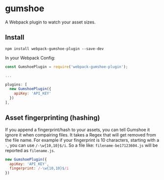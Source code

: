 # gumshoe
A Webpack plugin to watch your asset sizes.

## Install
`npm install webpack-gumshoe-plugin --save-dev`

In your Webpack Config:
```javascript
const GumshoePlugin = require('webpack-gumshoe-plugin');

...

plugins: [
  new GumshoePlugin({
    apiKey: 'API_KEY'
  })
],
```

## Asset fingerprinting (hashing)
If you append a fingerprint/hash to your assets, you can tell
Gumshoe it ignore it when compairing files. It takes a Regex
that will get removed from the file name. For example if your
fingerprint is 10 characters, starting with a `-`, you can use
`/-\w{10,10}$/i`. So a file like: `filename-be17123604.js` will
be reported as `filename.js`.

```javascript
new GumshoePlugin({
  apiKey: 'API_KEY',
  fingerprint: /-\w{10,10}$/i
})
```
